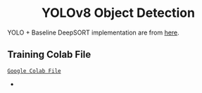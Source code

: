 <H1 align="center">
YOLOv8 Object Detection</H1>

YOLO + Baseline DeepSORT implementation are from 
[here](https://github.com/MuhammadMoinFaisal/YOLOv8-DeepSORT-Object-Tracking).

## Training Colab File
[`Google Colab File`](https://colab.research.google.com/drive/1dEpI2k3m1i0vbvB4bNqPRQUO0gSBTz25?usp=sharing)


- 
